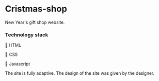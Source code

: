 # Cristmas-shop
New Year's gift shop website.

### Technology stack

:wrench: HTML

:wrench: CSS

:wrench: Javascript

The site is fully adaptive. The design of the site was given by the designer. 


